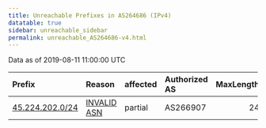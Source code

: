 ```yaml
---
title: Unreachable Prefixes in AS264686 (IPv4)
datatable: true
sidebar: unreachable_sidebar
permalink: unreachable_AS264686-v4.html
---
```


Data as of 2019-08-11 11:00:00 UTC


<div class="datatable-begin"></div>

| Prefix                                                   | Reason                                                                                                  | affected   | Authorized AS   |   MaxLength | Anchor                                         |   unreachable /24s |
|:---------------------------------------------------------|:--------------------------------------------------------------------------------------------------------|:-----------|:----------------|------------:|:-----------------------------------------------|-------------------:|
| [45.224.202.0/24](https://stat.ripe.net/45.224.202.0/24) | [INVALID ASN](https://rpki-validator.ripe.net/announcement-preview?asn=AS264686&prefix=45.224.202.0/24) | partial    | AS266907        |          24 | [LACNIC](unreachable_LACNIC_RPKI_Root-v4.html) |                  1 |

<div class="datatable-end"></div>